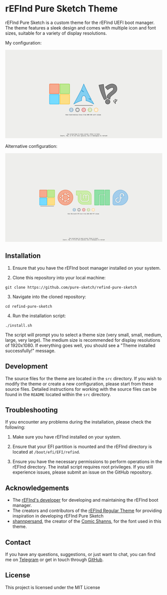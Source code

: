 # rEFInd Pure Sketch Theme 

rEFInd Pure Sketch is a custom theme for the rEFInd UEFI boot manager. The theme features a sleek design and comes with multiple icon and font sizes, suitable for a variety of display resolutions. 

 My configuration:

![My Configuration](my_configuration.png)

Alternative configuration:

![Alternative Configuration](alternative_configuration.png)

## Installation

1. Ensure that you have the rEFInd boot manager installed on your system.

2. Clone this repository into your local machine:     

```shell
git clone https://github.com/pure-sketch/refind-pure-sketch
```

3. Navigate into the cloned repository:     

```shell
cd refind-pure-sketch
```

4. Run the installation script:

```shell
./install.sh
```

The script will prompt you to select a theme size (very small, small, medium, large, very large). The medium size is recommended for display resolutions of 1920x1080. 
If everything goes well, you should see a "Theme installed successfully!" message. 

## Development

The source files for the theme are located in the `src` directory. If you wish to modify the theme or create a new configuration, please start from these source files. Detailed instructions for working with the source files can be found in the `README` located within the `src` directory.

## Troubleshooting

If you encounter any problems during the installation, please check the following: 

1. Make sure you have rEFInd installed on your system. 

2. Ensure that your EFI partition is mounted and the rEFInd directory is located at `/boot/efi/EFI/refind`. 

3. Ensure you have the necessary permissions to perform operations in the rEFInd directory. The install script requires root privileges. If you still experience issues, please submit an issue on the GitHub repository. 

## Acknowledgements

- The [rEFInd's developer](http://www.rodsbooks.com/refind/) for developing and maintaining the rEFInd boot manager.
- The creators and contributors of the [rEFInd Regular Theme](https://github.com/bobafetthotmail/refind-theme-regular) for providing inspiration in developing rEFInd Pure Sketch
- [shannpersand](https://github.com/shannpersand), the creator of the [Comic Shanns](https://github.com/shannpersand/comic-shanns), for the font used in this theme.

## Contact

If you have any questions, suggestions, or just want to chat, you can find me on [Telegram](https://t.me/Zalimannard) or get in touch through [GitHub](https://github.com/zalimannard).

## License

This project is licensed under the MIT License
